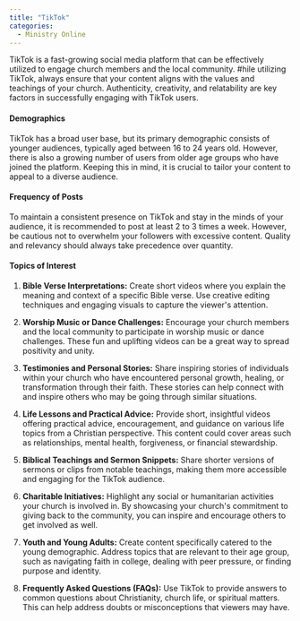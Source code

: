 ```yaml
---
title: "TikTok"
categories:
  - Ministry Online
---
```

TikTok is a fast-growing social media platform that can be effectively utilized to engage church members and the local community.  #hile utilizing TikTok, always ensure that your content aligns with the values and teachings of your church. Authenticity, creativity, and relatability are key factors in successfully engaging with TikTok users.

#### Demographics

TikTok has a broad user base, but its primary demographic consists of younger audiences, typically aged between 16 to 24 years old. However, there is also a growing number of users from older age groups who have joined the platform. Keeping this in mind, it is crucial to tailor your content to appeal to a diverse audience.

#### Frequency of Posts

To maintain a consistent presence on TikTok and stay in the minds of your audience, it is recommended to post at least 2 to 3 times a week. However, be cautious not to overwhelm your followers with excessive content. Quality and relevancy should always take precedence over quantity.

#### Topics of Interest

1. **Bible Verse Interpretations:** Create short videos where you explain the meaning and context of a specific Bible verse. Use creative editing techniques and engaging visuals to capture the viewer's attention.

2. **Worship Music or Dance Challenges:** Encourage your church members and the local community to participate in worship music or dance challenges. These fun and uplifting videos can be a great way to spread positivity and unity.

3. **Testimonies and Personal Stories:** Share inspiring stories of individuals within your church who have encountered personal growth, healing, or transformation through their faith. These stories can help connect with and inspire others who may be going through similar situations.

4. **Life Lessons and Practical Advice:** Provide short, insightful videos offering practical advice, encouragement, and guidance on various life topics from a Christian perspective. This content could cover areas such as relationships, mental health, forgiveness, or financial stewardship.

5. **Biblical Teachings and Sermon Snippets:** Share shorter versions of sermons or clips from notable teachings, making them more accessible and engaging for the TikTok audience.

6. **Charitable Initiatives:** Highlight any social or humanitarian activities your church is involved in. By showcasing your church's commitment to giving back to the community, you can inspire and encourage others to get involved as well.

7. **Youth and Young Adults:** Create content specifically catered to the young demographic. Address topics that are relevant to their age group, such as navigating faith in college, dealing with peer pressure, or finding purpose and identity.

8. **Frequently Asked Questions (FAQs):** Use TikTok to provide answers to common questions about Christianity, church life, or spiritual matters. This can help address doubts or misconceptions that viewers may have.

